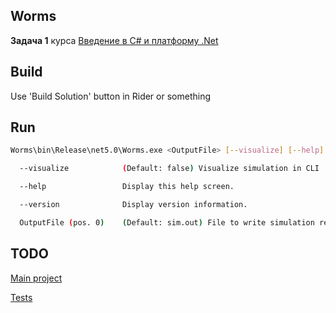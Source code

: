 ## Worms

**Задача 1** курса [Введение в C# и платформу .Net](https://sites.google.com/view/fitnsudotnet#h.nt7847ls3u36)

## Build

Use 'Build Solution' button in Rider or something

## Run

```bash
Worms\bin\Release\net5.0\Worms.exe <OutputFile> [--visualize] [--help] [--version]
```

```bash
  --visualize            (Default: false) Visualize simulation in CLI

  --help                 Display this help screen.

  --version              Display version information.

  OutputFile (pos. 0)    (Default: sim.out) File to write simulation results to
```

## TODO

[Main project](Worms/TODO.MD)

[Tests](WormsTest/TODO.MD)
